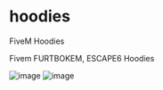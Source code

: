# hoodies
FiveM Hoodies

Fivem FURTBOKEM, ESCAPE6 Hoodies


![image](https://user-images.githubusercontent.com/81179024/158446307-9cb3e4e0-4c41-49cc-a336-6e39add0c626.png)
![image](https://user-images.githubusercontent.com/81179024/158446325-39a070cf-46dd-41c4-bf7c-afd0deadba20.png)
